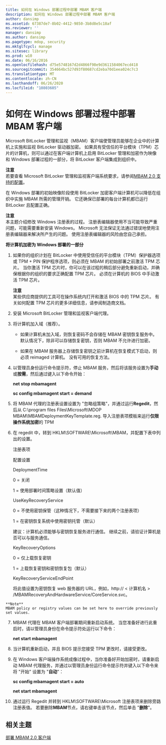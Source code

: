 ```yaml
---
title: 如何在 Windows 部署过程中部署 MBAM 客户端
description: 如何在 Windows 部署过程中部署 MBAM 客户端
author: dansimp
ms.assetid: 67387de7-8b02-4412-9850-3b8d8e5c18af
ms.reviewer: ''
manager: dansimp
ms.author: dansimp
ms.pagetype: mdop, security
ms.mktglfcycl: manage
ms.sitesec: library
ms.prod: w10
ms.date: 06/16/2016
ms.openlocfilehash: d75e5748167d2d4866f98e9d3611584067ecd418
ms.sourcegitcommit: 354664bc527d93f80687cd2eba70d1eea024c7c3
ms.translationtype: MT
ms.contentlocale: zh-CN
ms.lasthandoff: 06/26/2020
ms.locfileid: "10803605"
---
```

# 如何在 Windows 部署过程中部署 MBAM 客户端


Microsoft BitLocker 管理和监视（MBAM）客户端使管理员能够在企业中的计算机上实施和监视 BitLocker 驱动器加密。 如果具有受信任的平台模块（TPM）芯片的计算机，则可以通过在客户端计算机上启用 BitLocker 管理和加密作为映像和 Windows 部署过程的一部分，将 BitLocker 客户端集成到组织中。

**注意**  
若要查看 Microsoft BitLocker 管理和监视客户端系统要求，请参阅[MBAM 2.0 支持的配置](mbam-20-supported-configurations-mbam-2.md)。



在 Windows 部署的初始映像阶段使用 BitLocker 加密客户端计算机可以降低在组织中实施 MBAM 所需的管理开销。 它还确保已部署的每台计算机都已运行 BitLocker 且配置正确。

**注意**  
本主题介绍修改 Windows 注册表的过程。 注册表编辑器使用不当可能导致严重问题，可能需要重新安装 Windows。 Microsoft 无法保证无法通过错误地使用注册表编辑器来解决所产生的问题。 使用注册表编辑器的风险由您自己承担。



**将计算机加密为 Windows 部署的一部分**

1.  如果你的组织计划在 BitLocker 中使用受信任的平台模块（TPM）保护器选项或 TPM + PIN 保护程序选项，则必须在 MBAM 的初始部署之前激活 TPM 芯片。 当你激活 TPM 芯片时，你可以在该过程的稍后部分避免重新启动，并确保根据你的组织的要求正确配置 TPM 芯片。 必须在计算机的 BIOS 中手动激活 TPM 芯片。

    **注意**  
    某些供应商提供的工具可在操作系统内打开和激活 BIOS 中的 TPM 芯片。 有关如何配置 TPM 芯片的更多详细信息，请参阅制造商文档。



2.  安装 Microsoft BitLocker 管理和监视客户端代理。

3.  将计算机加入域（推荐）。

    -   如果计算机未加入域，则恢复密码不会存储在 MBAM 密钥恢复服务中。 默认情况下，除非可以存储恢复密钥，否则 MBAM 不允许进行加密。

    -   如果在 MBAM 服务器上存储恢复密钥之前计算机在恢复模式下启动，则必须 reimaged 计算机。 没有可用的恢复方法。

4.  以管理员身份运行命令提示符，停止 MBAM 服务，然后将该服务设置为**手动**或**按需**，然后通过键入以下命令开始：

    **net stop mbamagent**

    **sc config mbamagent start = demand**

5.  将 MBAM 代理的注册表设置设置为 "忽略组策略"，并通过运行**Regedit**，然后从 C:\\program files Files\\Microsoft\\MDOP MBAM\\MBAMDeploymentKeyTemplate.reg. 导入注册表项模板来运行**仅限操作系统加密**的 TPM

6.  在 regedit 中，转到 HKLM\\SOFTWARE\\Microsoft\\MBAM，并配置下表中列出的设置。

    注册表项

    配置设置

    DeploymentTime

    0 = 关闭

    1 = 使用部署时间策略设置（默认值）

    UseKeyRecoveryService

    0 = 不使用密钥保管（这种情况下，不需要接下来的两个注册表项）

    1 = 在密钥恢复系统中使用密钥托管（默认）

    建议：计算机必须能够与密钥恢复服务进行通信。 继续之前，请验证计算机是否可以与服务通信。

    KeyRecoveryOptions

    0 = 仅上载恢复密钥

    1 = 上载恢复密钥和密钥恢复包（默认）

    KeyRecoveryServiceEndPoint

    将此值设置为密钥恢复 web 服务器的 URL，例如，http:// &lt; 计算机名 &gt; /MBAMRecoveryAndHardwareService/CoreService.svc。



~~~
**Note**  
MBAM policy or registry values can be set here to override previously set values.
~~~



7. MBAM 代理在 MBAM 客户端部署期间重新启动系统。 当您准备好进行此重启时，请以管理员身份在命令提示符处运行以下命令：

   **net start mbamagent**

8. 当计算机重新启动，并且 BIOS 提示您接受 TPM 更改时，请接受更改。

9. 在 Windows 客户端操作系统成像过程中，当你准备好开始加密时，请重新启动 MBAM 代理服务，并通过以管理员身份运行命令提示符并键入以下命令来将 "开始" 设置为 "**自动**"：

   **sc config mbamagent start = auto**

   **net start mbamagent**

10. 通过运行 Regedit 并转到 HKLM\\SOFTWARE\\Microsoft 注册表项来删除旁路注册表值。 若要删除**MBAM**节点，请右键单击该节点，然后单击 "**删除**"。

## 相关主题


[部署 MBAM 2.0 客户端](deploying-the-mbam-20-client-mbam-2.md)









